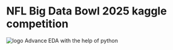 # NFL Big Data Bowl 2025 kaggle competition 
![logo](https://github.com/vishalgwu/NFL-Big-Data-Bowl-2025/blob/main/7-1-20_nfl_logo_jpg.jpeg)
Advance EDA with the help of python
